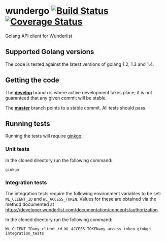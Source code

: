 wundergo [![Build Status](https://travis-ci.org/robdimsdale/wundergo.svg?branch=master)](https://travis-ci.org/robdimsdale/wundergo) [![Coverage Status](https://img.shields.io/coveralls/robdimsdale/wundergo.svg)](https://coveralls.io/r/robdimsdale/wundergo?branch=master)
========

Golang API client for Wunderlist

## Supported Golang versions

The code is tested against the latest versions of golang 1.2, 1.3 and 1.4.

## Getting the code

The [**develop**](https://github.com/robdimsdale/wundergo/tree/develop) branch is where active development takes place; it is not guaranteed that any given commit will be stable.

The [**master**](https://github.com/robdimsdale/wundergo/tree/master) branch points to a stable commit. All tests should pass.

## Running tests

Running the tests will require [ginkgo](http://onsi.github.io/ginkgo/).

### Unit tests

In the cloned directory run the following command:

```
ginkgo
```

### Integration tests

The integration tests require the following environment variables to be set:
`WL_CLIENT_ID` and `WL_ACCESS_TOKEN`. Values for these are obtained via the method documented at https://developer.wunderlist.com/documentation/concepts/authorization.

In the cloned directory run the following command:

```
WL_CLIENT_ID=my_client_id WL_ACCESS_TOKEN=my_access_token ginkgo integration_tests
```
